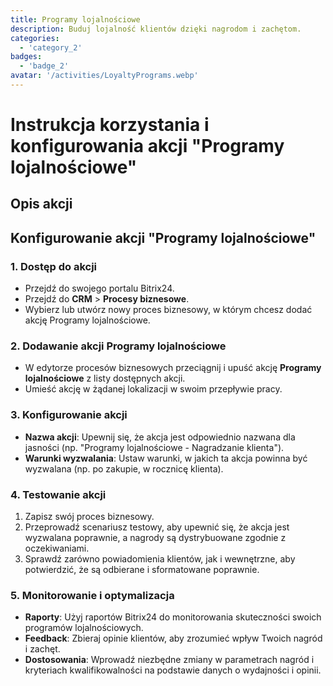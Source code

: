 ```yaml
---
title: Programy lojalnościowe
description: Buduj lojalność klientów dzięki nagrodom i zachętom.
categories: 
  - 'category_2'
badges: 
  - 'badge_2'
avatar: '/activities/LoyaltyPrograms.webp'
---
```

# Instrukcja korzystania i konfigurowania akcji "Programy lojalnościowe"

## Opis akcji

## **Konfigurowanie akcji "Programy lojalnościowe"**

### 1. Dostęp do akcji
- Przejdź do swojego portalu Bitrix24.
- Przejdź do **CRM** > **Procesy biznesowe**.
- Wybierz lub utwórz nowy proces biznesowy, w którym chcesz dodać akcję Programy lojalnościowe.

### 2. Dodawanie akcji Programy lojalnościowe
- W edytorze procesów biznesowych przeciągnij i upuść akcję **Programy lojalnościowe** z listy dostępnych akcji.
- Umieść akcję w żądanej lokalizacji w swoim przepływie pracy.

### 3. Konfigurowanie akcji
- **Nazwa akcji**: Upewnij się, że akcja jest odpowiednio nazwana dla jasności (np. "Programy lojalnościowe - Nagradzanie klienta").
- **Warunki wyzwalania**: Ustaw warunki, w jakich ta akcja powinna być wyzwalana (np. po zakupie, w rocznicę klienta).

### 4. Testowanie akcji
1. Zapisz swój proces biznesowy.
2. Przeprowadź scenariusz testowy, aby upewnić się, że akcja jest wyzwalana poprawnie, a nagrody są dystrybuowane zgodnie z oczekiwaniami.
3. Sprawdź zarówno powiadomienia klientów, jak i wewnętrzne, aby potwierdzić, że są odbierane i sformatowane poprawnie.

### 5. Monitorowanie i optymalizacja
- **Raporty**: Użyj raportów Bitrix24 do monitorowania skuteczności swoich programów lojalnościowych.
- **Feedback**: Zbieraj opinie klientów, aby zrozumieć wpływ Twoich nagród i zachęt.
- **Dostosowania**: Wprowadź niezbędne zmiany w parametrach nagród i kryteriach kwalifikowalności na podstawie danych o wydajności i opinii.